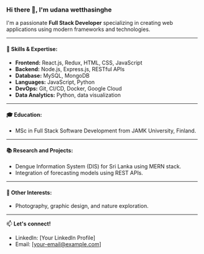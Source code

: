 ### Hi there 👋, I'm udana wetthasinghe

I'm a passionate **Full Stack Developer** specializing in creating web applications using modern frameworks and technologies.

---

#### 🌱 Skills & Expertise:
- **Frontend:** React.js, Redux, HTML, CSS, JavaScript
- **Backend:** Node.js, Express.js, RESTful APIs
- **Database:** MySQL, MongoDB
- **Languages:** JavaScript, Python
- **DevOps:** Git, CI/CD, Docker, Google Cloud
- **Data Analytics:** Python, data visualization

---

#### 🎓 Education:
- MSc in Full Stack Software Development from JAMK University, Finland.

---

#### 📚 Research and Projects:
- Dengue Information System (DIS) for Sri Lanka using MERN stack.
- Integration of forecasting models using REST APIs.

---

#### 📸 Other Interests:
- Photography, graphic design, and nature exploration.

---

📫 **Let's connect!**
- LinkedIn: [Your LinkedIn Profile]
- Email: [your-email@example.com]
